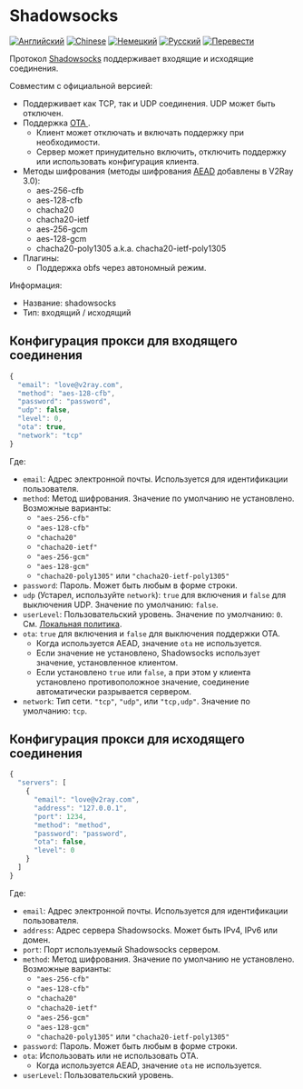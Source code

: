 # Shadowsocks

[![Английский](../resources/english.svg)](https://www.v2ray.com/en/configuration/protocols/shadowsocks.html) [![Chinese](../resources/chinese.svg)](https://www.v2ray.com/chapter_02/protocols/shadowsocks.html) [![Немецкий](../resources/german.svg)](https://www.v2ray.com/de/configuration/protocols/shadowsocks.html) [![Русский](../resources/russian.svg)](https://www.v2ray.com/ru/configuration/protocols/shadowsocks.html) [![Перевести](../resources/lang.svg)](https://crowdin.com/project/v2ray)

Протокол [Shadowsocks](https://www.shadowsocks.org/) поддерживает входящие и исходящие соединения.

Совместим с официальной версией:

* Поддерживает как TCP, так и UDP соединения. UDP может быть отключен.
* Поддержка [ OTA ](https://web.archive.org/web/20161221022225/https://shadowsocks.org/en/spec/one-time-auth.html). 
  * Клиент может отключать и включать поддержку при необходимости.
  * Сервер может принудительно включить, отключить поддержку или использовать конфигурация клиента.
* Методы шифрования (методы шифрования [AEAD](https://shadowsocks.org/en/spec/AEAD-Ciphers.html) добавлены в V2Ray 3.0): 
  * aes-256-cfb
  * aes-128-cfb
  * chacha20
  * chacha20-ietf
  * aes-256-gcm
  * aes-128-gcm
  * chacha20-poly1305 a.k.a. chacha20-ietf-poly1305
* Плагины: 
  * Поддержка obfs через автономный режим.

Информация:

* Название: shadowsocks
* Тип: входящий / исходящий

## Конфигурация прокси для входящего соединения

```javascript
{
  "email": "love@v2ray.com",
  "method": "aes-128-cfb",
  "password": "password",
  "udp": false,
  "level": 0,
  "ota": true,
  "network": "tcp"
}
```

Где:

* `email`: Адрес электронной почты. Используется для идентификации пользователя.
* `method`: Метод шифрования. Значение по умолчанию не установлено. Возможные варианты: 
  * `"aes-256-cfb"`
  * `"aes-128-cfb"`
  * `"chacha20"`
  * `"chacha20-ietf"`
  * `"aes-256-gcm"`
  * `"aes-128-gcm"`
  * `"chacha20-poly1305"` или `"chacha20-ietf-poly1305"`
* `password`: Пароль. Может быть любым в форме строки.
* `udp` (Устарел, используйте `network`): `true` для включения и `false` для выключения UDP. Значение по умолчанию: `false`.
* ` userLevel `: Пользовательский уровень. Значение по умолчанию: `0`. См. [Локальная политика](../policy.md).
* `ota`: `true` для включения и `false` для выключения поддержки OTA. 
  * Когда используется AEAD, значение ` ota ` не используется.
  * Если значение не установлено, Shadowsocks использует значение, установленное клиентом.
  * Если установлено `true` или `false`, а при этом у клиента установлено противоположное значение, соединение автоматически разрывается сервером.
* `network`: Тип сети. `"tcp"`, `"udp"`, или `"tcp,udp"`. Значение по умолчанию: `tcp`.

## Конфигурация прокси для исходящего соединения

```javascript
{
  "servers": [
    {
      "email": "love@v2ray.com",
      "address": "127.0.0.1",
      "port": 1234,
      "method": "method",
      "password": "password",
      "ota": false,
      "level": 0
    }
  ]
}
```

Где:

* `email`: Адрес электронной почты. Используется для идентификации пользователя.
* ` address `: Адрес сервера Shadowsocks. Может быть IPv4, IPv6 или домен.
* `port`: Порт используемый Shadowsocks сервером.
* `method`: Метод шифрования. Значение по умолчанию не установлено. Возможные варианты: 
  * `"aes-256-cfb"`
  * `"aes-128-cfb"`
  * `"chacha20"`
  * `"chacha20-ietf"`
  * `"aes-256-gcm"`
  * `"aes-128-gcm"`
  * `"chacha20-poly1305"` или `"chacha20-ietf-poly1305"`
* `password`: Пароль. Может быть любым в форме строки.
* `ota`: Использовать или не использовать OTA. 
  * Когда используется AEAD, значение ` ota ` не используется.
* ` userLevel `: Пользовательский уровень.